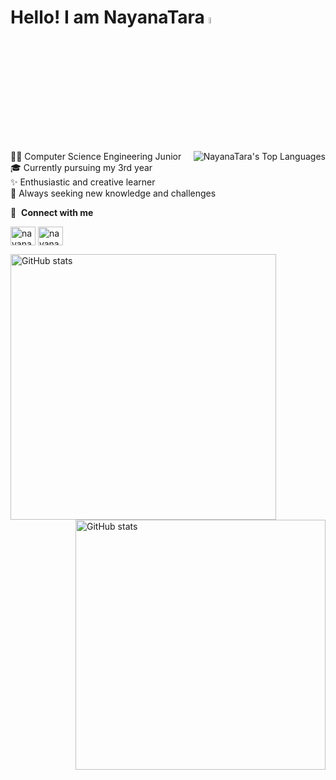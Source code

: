 # Hello! I am NayanaTara <img src="https://media.giphy.com/media/hvRJCLFzcasrR4ia7z/giphy.gif" width="5%">
<a href="https://github.com/nayanatara07/github-readme-stats"><img align="right"  alt="NayanaTara's Top Languages" src="https://github-readme-stats.vercel.app/api/top-langs/?username=nayanatara07&langs_count=10&count_private=true&layout=compact&theme=react&border=5493F7&bg_color=0D1117" /></a>


👩‍💻 Computer Science Engineering Junior  
🎓 Currently pursuing my 3rd year  
✨ Enthusiastic and creative learner  
🌱 Always seeking new knowledge and challenges  




🔗 &nbsp;**Connect with me**
<p align="left">
<a href="https://linkedin.com/in/nayanatara07" ><img align="center" src="https://raw.githubusercontent.com/rahuldkjain/github-profile-readme-generator/master/src/images/icons/Social/linked-in-alt.svg" alt="nayanatara07" height="30" width="40" /></a>
<a href="https://instagram.com/nayana_1607_tara"><img align="center" src="https://raw.githubusercontent.com/rahuldkjain/github-profile-readme-generator/master/src/images/icons/Social/instagram.svg" alt="nayana_1607_tara" height="30" width="40" /></a>
<p/>
  

<img src="https://github-readme-streak-stats.herokuapp.com?user=nayanatara07&theme=react&date_format=M%20j%5B%2C%20Y%5D&background=0D1116&fire=2945AE&border=5493F7&ring=5493F7&currStreakLabel=5493F7" width=425px alt="GitHub stats"/>
<img align="right" src="https://github-readme-stats.vercel.app/api?username=nayanatara07&theme=react&date_format=M%20j%5B%2C%20Y%5D&background=0D1117&fire=2945AE&border=5493F7&ring=5493F7&currStreakLabel=5493F7" width=400px alt="GitHub stats"/>
